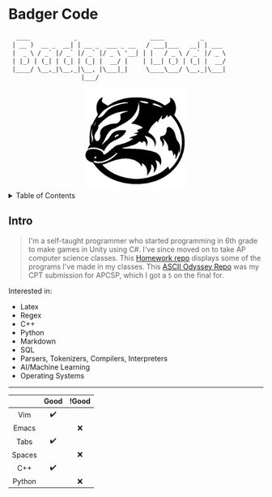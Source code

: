 <!--Badger-->

# Badger Code

```
  ____            _                    ____          _      
 | __ )  __ _  __| | __ _  ___ _ __   / ___|___   __| | ___ 
 |  _ \ / _` |/ _` |/ _` |/ _ \ '__| | |   / _ \ / _` |/ _ \
 | |_) | (_| | (_| | (_| |  __/ |    | |__| (_) | (_| |  __/
 |____/ \__,_|\__,_|\__, |\___|_|     \____\___/ \__,_|\___|
                    |___/                                   
```

<div align="center">
	<img src="./badger_logo.png" width="200"/>
</div>

<details>

<summary>Table of Contents</summary>

## Table of Contents

* [Badger Code](#badger-code)
* [Table of Contents](#table-of-contents)
* [Intro](#intro)

</details>

## Intro

> I'm a self-taught programmer who started programming in 6th grade to make games in Unity using C#. I've since moved on to take AP computer science classes. This [Homework repo](https://github.com/321BadgerCode/hw/tree/main) displays some of the programs I've made in my classes. This [ASCII Odyssey Repo](https://github.com/321BadgerCode/ascii_odyssey/tree/main) was my CPT submission for APCSP, which I got a `5` on the final for.

Interested in:
* Latex
* Regex
* C++
* Python
* Markdown
* SQL
* Parsers, Tokenizers, Compilers, Interpreters
* AI/Machine Learning
* Operating Systems

---

| | Good | !Good |
| :---: | :---: | :---: |
| Vim | :heavy_check_mark: | |
| Emacs | | :x: |
| Tabs | :heavy_check_mark: | |
| Spaces | | :x: |
| C++ | :heavy_check_mark: | |
| Python | | :x: |